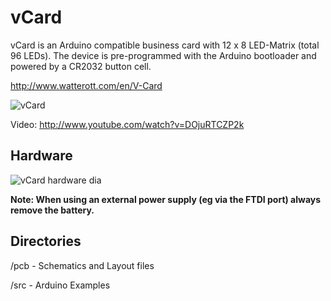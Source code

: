 # vCard
vCard is an Arduino compatible business card with 12 x 8 LED-Matrix (total 96 LEDs).
The device is pre-programmed with the Arduino bootloader and powered by a CR2032 button cell.

<http://www.watterott.com/en/V-Card>

![vCard](https://github.com/watterott/vCard/raw/master/img/vcard.jpg)

Video: <http://www.youtube.com/watch?v=DOjuRTCZP2k>


## Hardware
![vCard hardware dia](https://github.com/watterott/vCard/raw/master/img/hw_dia.png)

**Note: When using an external power supply (eg via the FTDI port) always remove the battery.**


## Directories
 /pcb - Schematics and Layout files

 /src - Arduino Examples
